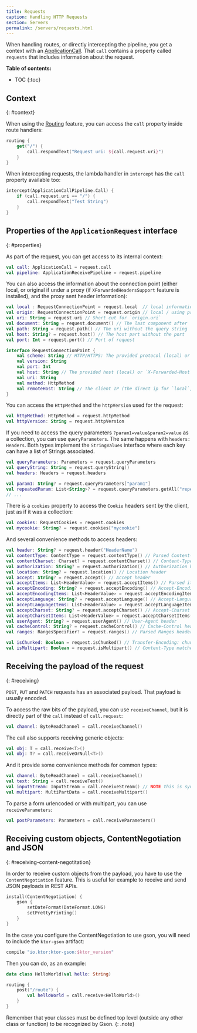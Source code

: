 ```yaml
---
title: Requests
caption: Handling HTTP Requests  
section: Servers
permalink: /servers/requests.html
---
```


When handling routes, or directly intercepting the pipeline, you
get a context with an [ApplicationCall](/servers/application.html#applicationcall).
That `call` contains a property called `requests` that includes information about the request.

**Table of contents:**

* TOC
{:toc}

## Context
{: #context}

When using the [Routing](/features/routing.html) feature, you can access
the `call` property inside route handlers:

```kotlin
routing {
    get("/") {
        call.respondText("Request uri: ${call.request.uri}")
    } 
}
```

When intercepting requests, the lambda handler in `intercept` has the `call` property available too:

```kotlin
intercept(ApplicationCallPipeline.Call) { 
    if (call.request.uri == "/") {
        call.respondText("Test String")
    }
}
```

## Properties of the `ApplicationRequest` interface
{: #properties}

As part of the request, you can get access to its internal context:

```kotlin
val call: ApplicationCall = request.call
val pipeline: ApplicationReceivePipeline = request.pipeline
```

You can also access the information about the connection point (either local, or original
if under a proxy (if `XForwardedHeadersSupport` feature is installed),
and the proxy sent header information):

```kotlin
val local : RequestConnectionPoint = request.local  // local information 
val origin: RequestConnectionPoint = request.origin // local / using proxy headers if `XForwardedHeadersSupport` installed (RFC 7239 https://tools.ietf.org/html/rfc7239)
val uri: String = request.uri // Short cut for `origin.uri`
val document: String = request.document() // The last component after '/' of the uri
val path: String = request.path() // The uri without the query string
val host: String? = request.host() // The host part without the port 
val port: Int = request.port() // Port of request
```

```kotlin
interface RequestConnectionPoint {
    val scheme: String // HTTP/HTTPS: The provided protocol (local) or `X-Forwarded-Proto`
    val version: String
    val port: Int
    val host: String // The provided host (local) or `X-Forwarded-Host`
    val uri: String
    val method: HttpMethod
    val remoteHost: String // The client IP (the direct ip for `local`, or the redirected one `X-Forwarded-For`)
}
```

You can access the `HttpMethod` and the `httpVersion` used for the request:

```kotlin
val httpMethod: HttpMethod = request.httpMethod
val httpVersion: String = request.httpVersion
```

If you need to access the query parameters `?param1=value&param2=value` as a collection,
you can use `queryParameters`. The same happens with `headers: Headers`. Both types
implement the `StringValues` interface where each key can have a list of Strings associated.

```kotlin
val queryParameters: Parameters = request.queryParameters
val queryString: String = request.queryString()
val headers: Headers = request.headers

val param1: String? = request.queryParameters["param1"]
val repeatedParam: List<String>? = request.queryParameters.getAll("repeatedParam")
// ...
```

There is a `cookies` property to access the `Cookie` headers sent by the client,
just as if it was a collection:

```kotlin
val cookies: RequestCookies = request.cookies
val mycookie: String? = request.cookies["mycookie"]
```

And several convenience methods to access headers:

```kotlin
val header: String? = request.header("HeaderName")
val contentType: ContentType = request.contentType() // Parsed Content-Tpe 
val contentCharset: Charset? = request.contentCharset() // Content-Type JVM charset
val authorization: String? = request.authorization() // Authorization header
val location: String? = request.location() // Location header
val accept: String? = request.accept() // Accept header
val acceptItems: List<HeaderValue> = request.acceptItems() // Parsed items of Accept header
val acceptEncoding: String? = request.acceptEncoding() // Accept-Encoding header
val acceptEncodingItems: List<HeaderValue> = request.acceptEncodingItems() // Parsed items of Accept-Encoding header
val acceptLanguage: String? = request.acceptLanguage() // Accept-Language header
val acceptLanguageItems: List<HeaderValue> = request.acceptLanguageItems() // Parsed Accept-Language items
val acceptCharset: String? = request.acceptCharset() // Accept-Charset header
val acceptCharsetItems: List<HeaderValue> = request.acceptCharsetItems() // Parsed Accept-Charset items
val userAgent: String? = request.userAgent() // User-Agent header
val cacheControl: String? = request.cacheControl() // Cache-Control header
val ranges: RangesSpecifier? = request.ranges() // Parsed Ranges header

val isChunked: Boolean = request.isChunked() // Transfer-Encoding: chunked
val isMultipart: Boolean = request.isMultipart() // Content-Type matches Multipart
```

## Receiving the payload of the request
{: #receiving}

`POST`, `PUT` and `PATCH` requests has an associated payload.
That payload is usually encoded.

To access the raw bits of the payload, you can use `receiveChannel`, but it is
directly part of the `call` instead of `call.request`:

```kotlin
val channel: ByteReadChannel = call.receiveChannel()
```

The call also supports receiving generic objects:

```kotlin
val obj: T = call.receive<T>()
val obj: T? = call.receiveOrNull<T>()
```

And it provide some convenience methods for common types:

```kotlin
val channel: ByteReadChannel = call.receiveChannel()
val text: String = call.receiveText()
val inputStream: InputStream = call.receiveStream() // NOTE this is synchronous
val multipart: MultiPartData = call.receiveMultipart()
```

To parse a form urlencoded or with multipart, you can use `receiveParameters`:

```kotlin
val postParameters: Parameters = call.receiveParameters()
```

## Receiving custom objects, ContentNegotiation and JSON
{: #receiving-content-negotitation}

In order to receive custom objects from the payload,
you have to use the `ContentNegotiation` feature.
This is useful for example to receive and send JSON payloads in REST APIs.  

```kotlin
install(ContentNegotiation) {
    gson {
        setDateFormat(DateFormat.LONG)
        setPrettyPrinting()
    }
}
```

In the case you configure the ContentNegotiation to use gson,
you will need to include the `ktor-gson` artifact:

```kotlin
compile "io.ktor:ktor-gson:$ktor_version"
```

Then you can do, as an example:

```kotlin
data class HelloWorld(val hello: String)

routing {
    post("/route") {
        val helloWorld = call.receive<HelloWorld>()
    }
}
```

Remember that your classes must be defined top level (outside any other class or function) to be recognized by Gson. 
{: .note}
